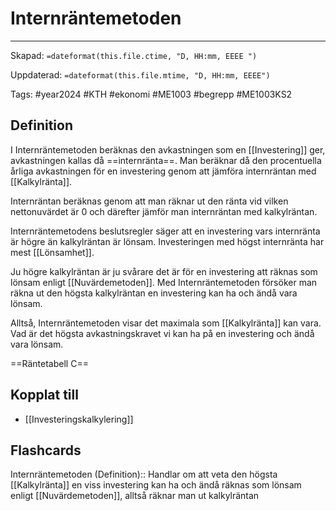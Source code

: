 # Internräntemetoden

---
Skapad: `=dateformat(this.file.ctime, "D, HH:mm, EEEE ")`

Uppdaterad: `=dateformat(this.file.mtime, "D, HH:mm, EEEE")`

Tags: #year2024 #KTH #ekonomi #ME1003 #begrepp #ME1003KS2

## Definition

I Internräntemetoden beräknas den avkastningen som en [[Investering]] ger, avkastningen kallas då ==internränta==. Man beräknar då den procentuella årliga avkastningen för en investering genom att jämföra internräntan med [[Kalkylränta]].

Internräntan beräknas genom att man räknar ut den ränta vid vilken nettonuvärdet är 0 och därefter jämför man internräntan med kalkylräntan.

Internräntemetodens beslutsregler säger att en investering vars internränta är högre än kalkylräntan är lönsam. Investeringen med högst internränta har mest [[Lönsamhet]].

Ju högre kalkylräntan är ju svårare det är för en investering att räknas som lönsam enligt [[Nuvärdemetoden]]. Med Internräntemetoden försöker man räkna ut den högsta kalkylräntan en investering kan ha och ändå vara lönsam.

Alltså, Internräntemetoden visar det maximala som [[Kalkylränta]] kan vara. Vad är det högsta avkastningskravet vi kan ha på en investering och ändå vara lönsam.

==Räntetabell C==

## Kopplat till

- [[Investeringskalkylering]]

## Flashcards

Internräntemetoden (Definition):: Handlar om att veta den högsta [[Kalkylränta]] en viss investering kan ha och ändå räknas som lönsam enligt [[Nuvärdemetoden]], alltså räknar man ut kalkylräntan
<!--SR:!2024-02-25,6,250-->
